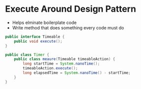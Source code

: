 # Execute Around Design Pattern

- Helps elminate boilerplate code
- Write method that does something every code must do

```java
public interface Timeable {
    public void execute();
}

public class Timer {
    public class meaure(Timeable timeableAction) {
        long startTime = System.nanoTime();
        timeableAction.execute();
        long elapsedTime = System.nanoTime() - startTime;
    }
}
```
